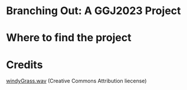 # Branching Out: A GGJ2023 Project


# Where to find the project


# Credits
<a href="https://www.youtube.com/watch?v=0UizEuyN1as&ab_channel=Over%26Out">windyGrass.wav</a> (Creative Commons Attribution liecense)
